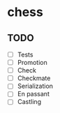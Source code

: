 # chess

## TODO

- [ ] Tests
- [ ] Promotion
- [ ] Check
- [ ] Checkmate
- [ ] Serialization
- [ ] En passant
- [ ] Castling